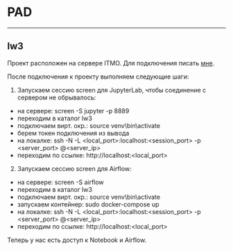 # PAD
___
## lw3
Проект расположен на сервере ITMO. Для подключения писать [мне](t.me/chernovec).

После подключения к проекту выполняем следующие шаги:
1. Запускаем сессию screen для JupyterLab, чтобы соединение с сервером не обрывалось:
  - на сервере: screen -S jupyter -p 8889
  - переходим в каталог lw3
  - подключаем вирт. окр.: source venv\bin\activate
  - берем токен подключения из вывода
  - на локалке: ssh -N -L <local_port>:localhost:<session_port> -p <server_port> <login>@<server_ip>
  - переходим по ссылке: http://localhost:<local_port>
2. Запускаем сессию screen для Airflow:
  - на сервере: screen -S airflow
  - переходим в каталог lw3
  - подключаем вирт. окр.: source venv\bin\activate
  - запускаем контейнер: sudo docker-compose up
  - на локалке: ssh -N -L <local_port>:localhost:<session_port> -p <server_port> <login>@<server_ip>
  - переходим по ссылке: http://localhost:<local_port>

Теперь у нас есть доступ к Notebook и Airflow.
